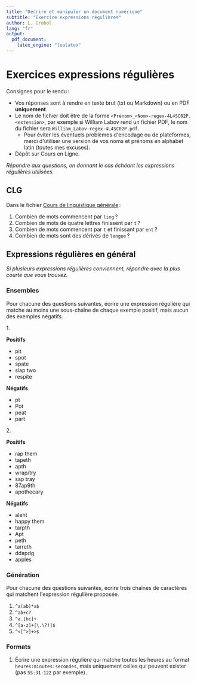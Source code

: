 ```yaml
---
title: "Décrire et manipuler un document numérique"
subtitle: "Exercice expressions régulières"
author: L. Grobol
lang: "fr"
output:
  pdf_document:
    latex_engine: "lualatex"
---
```


<!-- LTeX: language=fr -->

Exercices expressions régulières
================================

Consignes pour le rendu :

- Vos réponses sont à rendre en texte brut (txt ou Markdown) ou en PDF **uniquement**.
- Le nom de fichier doit être de la forme `<Prénom>_<Nom>-regex-4L4SC02P.<extension>`, par exemple
  si William Labov rend un fichier PDF, le nom du fichier sera `William_Labov-regex-4L4SC02P.pdf`.
  - Pour éviter les éventuels problèmes d'encodage ou de plateformes, merci d'utiliser une version
  de vos noms et prénoms en alphabet latin (toutes mes excuses).
- Dépôt sur Cours en Ligne.

*Répondre aux questions, en donnant le cas échéant les expressions régulières utilisées.*

## CLG

Dans le fichier [Cours de linguistique générale](clg.txt) :

1. Combien de mots commencent par `ling` ?
2. Combien de mots de quatre lettres finissent par `t` ?
3. Combien de mots commencent par `t` et finissant par `ent` ?
4. Combien de mots sont des dérivés de `langue` ?

## Expressions régulières en général

*Si plusieurs expressions régulières conviennent, répondre avec la plus courte que vous trouvez.*

### Ensembles

Pour chacune des questions suivantes, écrire une expression régulière qui matche au moins une
sous-chaîne de chaque exemple positif, mais aucun des exemples négatifs.

1\.

**Positifs**

- pit
- spot
- spate
- slap two
- respite

**Négatifs**

- pt
- Pot
- peat
- part

2\.

**Positifs**

- rap them
- tapeth
- apth
- wrap/try
- sap tray
- 87ap9th
- apothecary

**Négatifs**

- aleht
- happy them
- tarpth
- Apt
- peth
- tarreth
- ddapdg
- apples

### Génération

Pour chacune des questions suivantes, écrire trois chaînes de caractères qui matchent l'expression
régulière proposée.

1. `^a(ab)*a$`
2. `^ab+c?`
3. `^a.[bc]+`
4. `^[a-z]+[\.\?!]$`
5. `^<[^>]+>$`

### Formats

1. Écrire une expression régulière qui matche toutes les heures au format `heures:minutes:secondes`,
mais uniquement celles qui peuvent exister (pas `55:31:122` par exemple).